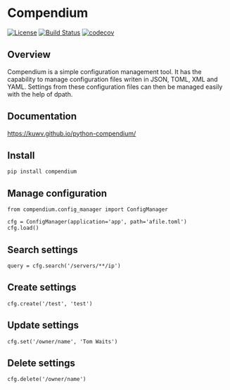 # Compendium

[![License](https://img.shields.io/badge/License-Apache%202.0-blue.svg)](https://opensource.org/licenses/Apache-2.0)
[![Build Status](https://travis-ci.org/kuwv/python-compendium.svg?branch=master)](https://travis-ci.org/kuwv/python-compendium)
[![codecov](https://codecov.io/gh/kuwv/python-compendium/branch/master/graph/badge.svg)](https://codecov.io/gh/kuwv/python-compendium)


## Overview

Compendium is a simple configuration management tool. It has the capability to manage configuration files writen in JSON, TOML, XML and YAML. Settings from these configuration files can then be managed easily with the help of dpath.


## Documentation

https://kuwv.github.io/python-compendium/


## Install

`pip install compendium`


## Manage configuration

```
from compendium.config_manager import ConfigManager

cfg = ConfigManager(application='app', path='afile.toml')
cfg.load()
```


## Search settings

`query = cfg.search('/servers/**/ip')`


## Create settings

`cfg.create('/test', 'test')`


## Update settings

`cfg.set('/owner/name', 'Tom Waits')`


## Delete settings

`cfg.delete('/owner/name')`
